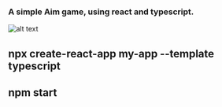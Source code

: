### A simple Aim game, using react and typescript.

![alt text](https://i.imgur.com/my13l1l.jpg)

## npx create-react-app my-app --template typescript

## npm start
